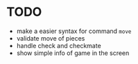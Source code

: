 # TODO

- make a easier syntax for command `move`
- validate move of pieces
- handle check and checkmate
- show simple info of game in the screen
